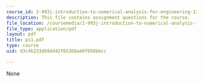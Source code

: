 ```yaml
---
course_id: 2-993j-introduction-to-numerical-analysis-for-engineering-13-002j-spring-2005
description: This file contains assignment questions for the course.
file_location: /coursemedia/2-993j-introduction-to-numerical-analysis-for-engineering-13-002j-spring-2005/d3c4b233d69dd42f65368a40f058bbcc_ps1.pdf
file_type: application/pdf
layout: pdf
title: ps1.pdf
type: course
uid: d3c4b233d69dd42f65368a40f058bbcc

---
```

None
